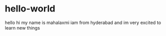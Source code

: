 # hello-world
hello
hi my name is mahalaxmi 
iam from hyderabad and im very excited to learn new things 

